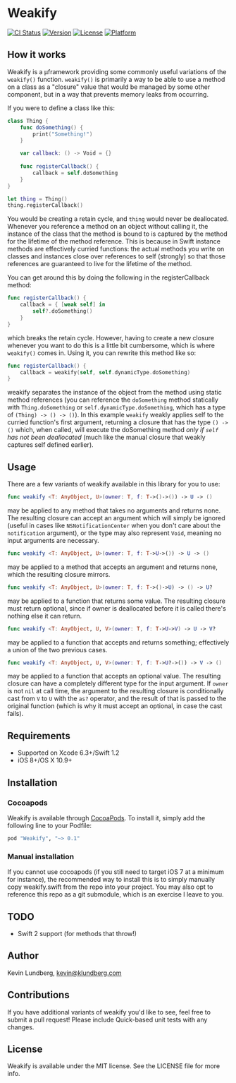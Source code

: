# Weakify

[![CI Status](http://img.shields.io/travis/klundberg/Weakify.svg?style=flat)](https://travis-ci.org/klundberg/Weakify)
[![Version](https://img.shields.io/cocoapods/v/Weakify.svg?style=flat)](http://cocoapods.org/pods/Weakify)
[![License](https://img.shields.io/cocoapods/l/Weakify.svg?style=flat)](http://cocoapods.org/pods/Weakify)
[![Platform](https://img.shields.io/cocoapods/p/Weakify.svg?style=flat)](http://cocoapods.org/pods/Weakify)

## How it works

Weakify is a µframework providing some commonly useful variations of the `weakify()` function. `weakify()` is primarily a way to be able to use a method on a class as a "closure" value that would be managed by some other component, but in a way that prevents memory leaks from occurring.

If you were to define a class like this:

```swift
class Thing {
    func doSomething() {
        print("Something!")
    }

    var callback: () -> Void = {}
    
    func registerCallback() {
        callback = self.doSomething
    }
}

let thing = Thing()
thing.registerCallback()
```

You would be creating a retain cycle, and `thing` would never be deallocated. Whenever you reference a method on an object without calling it, the instance of the class that the method is bound to is captured by the method for the lifetime of the method reference. This is because in Swift instance methods are effectively curried functions: the actual methods you write on classes and instances close over references to self (strongly) so that those references are guaranteed to live for the lifetime of the method.

You can get around this by doing the following in the registerCallback method:

```swift
func registerCallback() {
	callback = { [weak self] in
		self?.doSomething()
	}
}
```

which breaks the retain cycle. However, having to create a new closure whenever you want to do this is a little bit cumbersome, which is where `weakify()` comes in. Using it, you can rewrite this method like so:

```swift
func registerCallback() {
	callback = weakify(self, self.dynamicType.doSomething)
}
```

weakify separates the instance of the object from the method using static method references (you can reference the `doSomething` method statically with `Thing.doSomething` or `self.dynamicType.doSomething`, which has a type of `(Thing) -> () -> ()`). In this example `weakify` weakly applies self to the curried function's first argument, returning a closure that has the type `() -> ()` which, when called, will execute the doSomething method *only if `self` has not been deallocated* (much like the manual closure that weakly captures self defined earlier).

## Usage

There are a few variants of weakify available in this library for you to use:

```swift
func weakify <T: AnyObject, U>(owner: T, f: T->()->()) -> U -> ()
```
may be applied to any method that takes no arguments and returns none. The resulting closure can accept an argument which will simply be ignored (useful in cases like `NSNotificationCenter` when you don't care about the `notification` argument), or the type may also represent `Void`, meaning no input arguments are necessary.

```swift
func weakify <T: AnyObject, U>(owner: T, f: T->U->()) -> U -> ()
```
may be applied to a method that accepts an argument and returns none, which the resulting closure mirrors.

```swift
func weakify <T: AnyObject, U>(owner: T, f: T->()->U) -> () -> U?
```
may be applied to a function that returns some value. The resulting closure must return optional, since if owner is deallocated before it is called there's nothing else it can return.

```swift
func weakify <T: AnyObject, U, V>(owner: T, f: T->U->V) -> U -> V?
```
may be applied to a function that accepts and returns something; effectively a union of the two previous cases.

```swift
func weakify <T: AnyObject, U, V>(owner: T, f: T->U?->()) -> V -> ()
```
may be applied to a function that accepts an optional value. The resulting closure can have a completely different type for the input argument. If `owner` is not `nil` at call time, the argument to the resulting closure is conditionally cast from `V` to `U` with the `as?` operator, and the result of that is passed to the original function (which is why it must accept an optional, in case the cast fails).

## Requirements

* Supported on Xcode 6.3+/Swift 1.2
* iOS 8+/OS X 10.9+

## Installation

### Cocoapods
Weakify is available through [CocoaPods](http://cocoapods.org). To install
it, simply add the following line to your Podfile:

```ruby
pod "Weakify", "~> 0.1"
```

### Manual installation
If you cannot use cocoapods (if you still need to target iOS 7 at a minimum for instance), the recommended way to install this is to simply manually copy weakify.swift from the repo into your project. You may also opt to reference this repo as a git submodule, which is an exercise I leave to you.

## TODO

* Swift 2 support (for methods that throw!)

## Author

Kevin Lundberg, kevin@klundberg.com

## Contributions
If you have additional variants of weakify you'd like to see, feel free to submit a pull request! Please include Quick-based unit tests with any changes.

## License

Weakify is available under the MIT license. See the LICENSE file for more info.
